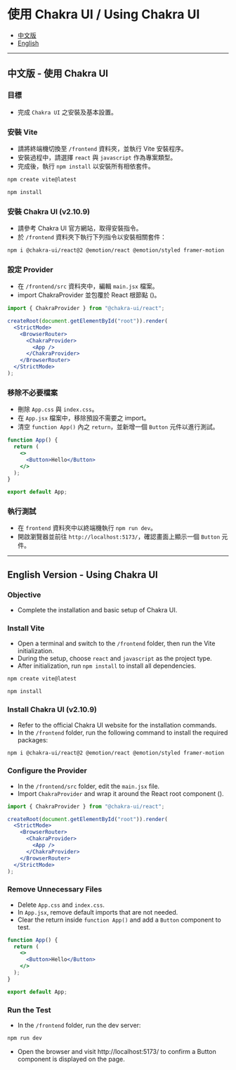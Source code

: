 # 使用 Chakra UI / Using Chakra UI

- [中文版](#zh)
- [English](#en)

---

<a name="zh"></a>

## 中文版 - 使用 Chakra UI

### 目標

- 完成 `Chakra UI` 之安裝及基本設置。

### 安裝 Vite

- 請將終端機切換至 `/frontend` 資料夾，並執行 Vite 安裝程序。
- 安裝過程中，請選擇 `react` 與 `javascript` 作為專案類型。
- 完成後，執行 `npm install` 以安裝所有相依套件。

```bash
npm create vite@latest
```

```bash
npm install
```

### 安裝 Chakra UI (v2.10.9)

- 請參考 Chakra UI 官方網站，取得安裝指令。
- 於 `/frontend` 資料夾下執行下列指令以安裝相關套件：

```bash
npm i @chakra-ui/react@2 @emotion/react @emotion/styled framer-motion
```

### 設定 Provider

- 在 `/frontend/src` 資料夾中，編輯 `main.jsx` 檔案。
- import ChakraProvider 並包覆於 React 根節點 (<App />)。

```jsx
import { ChakraProvider } from "@chakra-ui/react";

createRoot(document.getElementById("root")).render(
  <StrictMode>
    <BrowserRouter>
      <ChakraProvider>
        <App />
      </ChakraProvider>
    </BrowserRouter>
  </StrictMode>
);
```

### 移除不必要檔案

- 刪除 `App.css` 與 `index.css`。
- 在 `App.jsx` 檔案中，移除預設不需要之 import。
- 清空 `function App()` 內之 `return`，並新增一個 `Button` 元件以進行測試。

```jsx
function App() {
  return (
    <>
      <Button>Hello</Button>
    </>
  );
}

export default App;
```

### 執行測試

- 在 `frontend` 資料夾中以終端機執行 `npm run dev`。
- 開啟瀏覽器並前往 `http://localhost:5173/`，確認畫面上顯示一個 `Button` 元件。

---

<a name="en"></a>

## English Version - Using Chakra UI

### Objective

- Complete the installation and basic setup of Chakra UI.

### Install Vite

- Open a terminal and switch to the `/frontend` folder, then run the Vite initialization.
- During the setup, choose `react` and `javascript` as the project type.
- After initialization, run `npm install` to install all dependencies.

```bash
npm create vite@latest
```

```bash
npm install
```

### Install Chakra UI (v2.10.9)

- Refer to the official Chakra UI website for the installation commands.
- In the `/frontend` folder, run the following command to install the required packages:

```bash
npm i @chakra-ui/react@2 @emotion/react @emotion/styled framer-motion
```

### Configure the Provider

- In the `/frontend/src` folder, edit the `main.jsx` file.
- Import `ChakraProvider` and wrap it around the React root component (<App />).

```jsx
import { ChakraProvider } from "@chakra-ui/react";

createRoot(document.getElementById("root")).render(
  <StrictMode>
    <BrowserRouter>
      <ChakraProvider>
        <App />
      </ChakraProvider>
    </BrowserRouter>
  </StrictMode>
);
```

### Remove Unnecessary Files

- Delete `App.css` and `index.css`.
- In `App.jsx`, remove default imports that are not needed.
- Clear the return inside `function App()` and add a `Button` component to test.

```jsx
function App() {
  return (
    <>
      <Button>Hello</Button>
    </>
  );
}

export default App;
```

### Run the Test

- In the `/frontend` folder, run the dev server:

```bash
npm run dev
```

- Open the browser and visit http://localhost:5173/ to confirm a Button component is displayed on the page.
